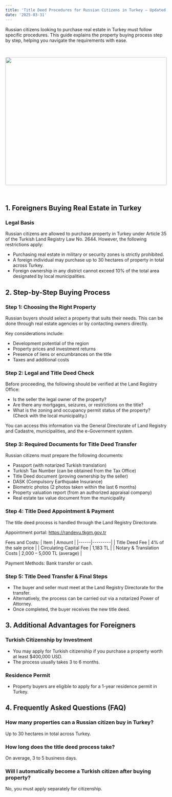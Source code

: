 ```yaml
---
title: 'Title Deed Procedures for Russian Citizens in Turkey – Updated 2025 Guide'
date: '2025-03-31'
---
```


Russian citizens looking to purchase real estate in Turkey must follow specific procedures. This guide explains the property buying process step by step, helping you navigate the requirements with ease.

<img src="https://karayaka.ru/assets/images/articles/article1.jpg" width=100% height="400" style="object-fit: cover; border-radius: 3px; margin: 30px auto;" />

## 1. Foreigners Buying Real Estate in Turkey

### Legal Basis

Russian citizens are allowed to purchase property in Turkey under Article 35 of the Turkish Land Registry Law No. 2644. However, the following restrictions apply:

- Purchasing real estate in military or security zones is strictly prohibited.
- A foreign individual may purchase up to 30 hectares of property in total across Turkey.
- Foreign ownership in any district cannot exceed 10% of the total area designated by local municipalities.

## 2. Step-by-Step Buying Process

### Step 1: Choosing the Right Property

Russian buyers should select a property that suits their needs. This can be done through real estate agencies or by contacting owners directly.

Key considerations include:

- Development potential of the region
- Property prices and investment returns
- Presence of liens or encumbrances on the title
- Taxes and additional costs

### Step 2: Legal and Title Deed Check

Before proceeding, the following should be verified at the Land Registry Office:

- Is the seller the legal owner of the property?
- Are there any mortgages, seizures, or restrictions on the title?
- What is the zoning and occupancy permit status of the property? (Check with the local municipality.)

You can access this information via the General Directorate of Land Registry and Cadastre, municipalities, and the e-Government system.

### Step 3: Required Documents for Title Deed Transfer

Russian citizens must prepare the following documents:

- Passport (with notarized Turkish translation)
- Turkish Tax Number (can be obtained from the Tax Office)
- Title Deed document (proving ownership by the seller)
- DASK (Compulsory Earthquake Insurance)
- Biometric photos (2 photos taken within the last 6 months)
- Property valuation report (from an authorized appraisal company)
- Real estate tax value document from the municipality

### Step 4: Title Deed Appointment & Payment

The title deed process is handled through the Land Registry Directorate.

Appointment portal: https://randevu.tkgm.gov.tr

Fees and Costs:
| Item | Amount |
|------|---------|
| Title Deed Fee | 4% of the sale price |
| Circulating Capital Fee | 1,183 TL |
| Notary & Translation Costs | 2,000 – 5,000 TL (average) |

Payment Methods: Bank transfer or cash.

### Step 5: Title Deed Transfer & Final Steps

- The buyer and seller must meet at the Land Registry Directorate for the transfer.
- Alternatively, the process can be carried out via a notarized Power of Attorney.
- Once completed, the buyer receives the new title deed.

## 3. Additional Advantages for Foreigners

### Turkish Citizenship by Investment

- You may apply for Turkish citizenship if you purchase a property worth at least $400,000 USD.
- The process usually takes 3 to 6 months.

### Residence Permit

- Property buyers are eligible to apply for a 1-year residence permit in Turkey.

## 4. Frequently Asked Questions (FAQ)

### How many properties can a Russian citizen buy in Turkey?

Up to 30 hectares in total across Turkey.

### How long does the title deed process take?

On average, 3 to 5 business days.

### Will I automatically become a Turkish citizen after buying property?

No, you must apply separately for citizenship.
